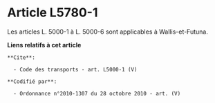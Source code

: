 # Article L5780-1

Les articles L. 5000-1 à L. 5000-6 sont applicables à Wallis-et-Futuna.

**Liens relatifs à cet article**

	**Cite**:

	  - Code des transports - art. L5000-1 (V)

	**Codifié par**:

	  - Ordonnance n°2010-1307 du 28 octobre 2010 - art. (V)
